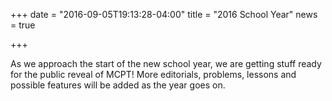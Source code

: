 +++
date = "2016-09-05T19:13:28-04:00"
title = "2016 School Year"
news = true

+++

As we approach the start of the new school year, we are getting stuff ready for the public reveal of MCPT! More editorials, problems, lessons and possible features will be added as the year goes on. 